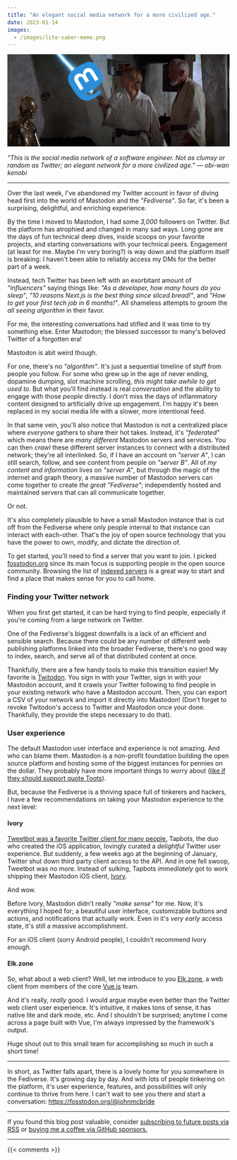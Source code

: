 ```yaml
---
title: "An elegant social media network for a more civilized age."
date: 2023-01-14
images:
  - /images/lite-saber-meme.png
---
```


![Mastodon, an elegant social media network](/images/lite-saber-meme.png)

_"This is the social media network of a software engineer.
Not as clumsy or random as Twitter; an elegant network for a more civilized age." ― obi-wan kenobi_

---

Over the last week, I've abandoned my Twitter account
in favor of diving head first into the world of Mastodon and the _"Fediverse"_.
So far, it's been a surprising, delightful, and enriching experience.

By the time I moved to Mastodon,
I had some _3,000_ followers on Twitter.
But the platform has atrophied and changed in many sad ways.
Long gone are the days of fun technical deep dives,
inside scoops on your favorite projects,
and starting conversations with your technical peers.
Engagement (at least for me. Maybe I'm very boring?)
is way down and the platform itself is breaking:
I haven't been able to reliably access my DMs for the better part of a week.

Instead, tech Twitter has been left with an exorbitant amount of _"influencers"_ saying things like:
_"As a developer, how many hours do you sleep"_,
_"10 reasons Next.js is the best thing since sliced bread!"_,
and _"How to get your first tech job in 6 months!"_.
All shameless attempts to groom the _all seeing algorithm_ in their favor.

For me, the interesting conversations had stifled and it was time to try something else.
Enter Mastodon; the blessed successor to many's beloved Twitter of a forgotten era!

Mastodon is abit weird though.

For one, there's no _"algorithm"_.
It's just a sequential timeline of stuff from people you follow.
For some who grew up in the age of never ending, dopamine dumping,
slot machine scrolling, _this might take awhile to get used to._
But what you'll find instead is real _conversation_
and the ability to engage with those _people_ directly.
I don't miss the days of inflammatory content designed to artificially drive up engagement.
I'm happy it's been replaced in my social media life with a slower, more intentional feed.

In that same vein, you'll also notice that Mastodon is not a centralized place where _everyone_ gathers
to share their hot takes. Instead, it's _"federated"_ which means there are
_many different_ Mastodon servers and services.
You can then _crawl_ these different
server instances to connect with a distributed network; they're all interlinked.
So, if I have an account on _"server A"_,
I can still search, follow, and see content from people on _"server B"_.
All of _my content and information_ lives on _"server A"_, but through the magic of the
internet and graph theory, a massive number of Mastodon servers can come together
to create _the great "Fediverse"_; independently hosted and maintained servers
that can all communicate together.

Or not.

It's also completely plausible to have a small Mastodon instance that is cut off from the Fediverse
where only people internal to that instance can interact with each-other.
That's the joy of open source technology
that you have the power to own, modify, and dictate the direction of.

To get started, you'll need to find a server that you want to join.
I picked [fosstodon.org](https://fosstodon.org) 
since its main focus is supporting people in the open source community.
Browsing the list of [indexed servers](https://joinmastodon.org/servers)
is a great way to start and find a place that makes sense for you to call home.

### Finding your Twitter network

When you first get started, it can be hard trying to find people,
especially if you're coming from a large network on Twitter.

One of the Fediverse's biggest downfalls is a lack of an efficient and sensible search.
Because there could be any number of different web publishing platforms linked into the broader Fediverse,
there's no good way to index, search, and serve all of that distributed content at once.

Thankfully, there are a few handy tools to make this transition easier!
My favorite is [Twitodon](https://twitodon.com/). You sign in with your Twitter,
sign in with your Mastodon account, and it crawls your Twitter following to find
people in your existing network who have a Mastodon account. Then, you can export a CSV of your network
and import it directly into Mastodon!
(Don't forget to revoke Twitodon's access to Twitter and Mastodon once your done.
Thankfully, they provide the steps necessary to do that).

### User experience

The default Mastodon user interface and experience is not amazing.
And who can blame them.
Mastodon is a non-profit foundation building the open source platform
and hosting some of the biggest instances for pennies on the dollar.
They probably have more important things to worry about ([like if they should support quote Toots](https://github.com/mastodon/mastodon/issues/20673)).

But, because the Fediverse is a thriving space full of tinkerers and hackers,
I have a few recommendations on taking your Mastodon experience to the next level:

#### Ivory

[Tweetbot was a favorite Twitter client for many people.](https://tapbots.com/tweetbot/)
Tapbots, the duo who created the iOS application, lovingly curated a _delightful_ Twitter user experience.
But suddenly, a few weeks ago at the beginning of January,
Twitter shut down third party client access to the API.
And in one fell swoop, Tweetbot was no more.
Instead of sulking, Tapbots _immediately_ got to work shipping their Mastodon iOS client, [Ivory](https://tapbots.com/ivory/).

And wow.

Before Ivory, Mastodon didn't really _"make sense"_ for me.
Now, it's everything I hoped for; a beautiful user interface,
customizable buttons and actions, and notifications that actually work.
Even in it's _very early_ access state, it's still a massive accomplishment.

For an iOS client (sorry Android people), I couldn't recommend Ivory enough.

#### Elk.zone

So, what about a web client?
Well, let me introduce to you [Elk.zone](https://elk.zone),
a web client from members of the core [Vue.js](https://vuejs.org/) team.

And it's really, _really_ good. I would argue maybe even better than the Twitter web client user experience.
It's intuitive, it makes tons of sense, it has native lite and dark mode, etc.
And I shouldn't be surprised; anytime I come across a page built with Vue,
I'm always impressed by the framework's output.

Huge shout out to this small team for accomplishing so much in such a short time!

---

In short, as Twitter falls apart, there is a lovely home for you somewhere in the Fediverse.
It's growing day by day. And with lots of people tinkering on the platform,
it's user experience, features, and possibilities will only continue to thrive from here.
I can't wait to see you there and start a conversation:
https://fosstodon.org/@johnmcbride

---

If you found this blog post valuable,
consider [subscribing to future posts via RSS](https://johncodes.com/index.xml)
or [buying me a coffee via GitHub sponsors.](https://github.com/sponsors/jpmcb)

---

{{< comments >}}
